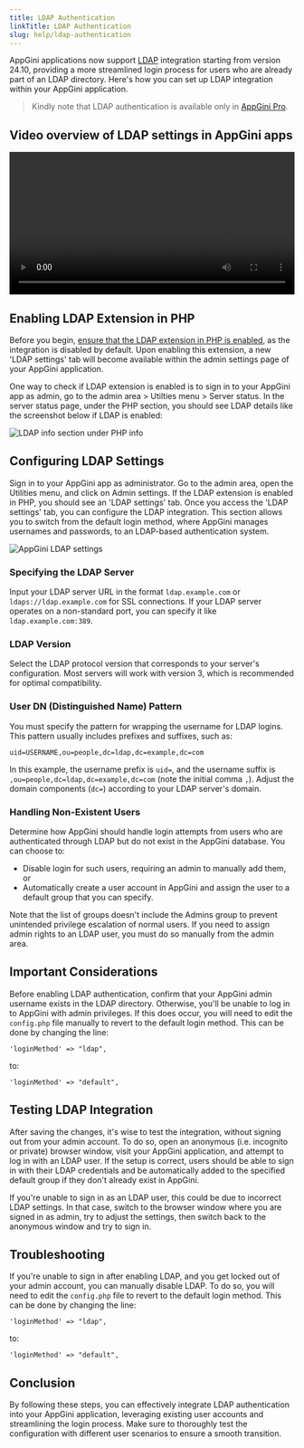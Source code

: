 ```yaml
---
title: LDAP Authentication
linkTitle: LDAP Authentication
slug: help/ldap-authentication
---
```


AppGini applications now support [LDAP](https://en.wikipedia.org/wiki/Lightweight_Directory_Access_Protocol) integration starting from version 24.10, providing a more streamlined login process for users who are already part of an LDAP directory. Here's how you can set up LDAP integration within your AppGini application.

> Kindly note that LDAP authentication is available only in [AppGini Pro](/appgini/order).

## Video overview of LDAP settings in AppGini apps

<video width="100%" height="auto" controls="" allowfullscreen="">
<source src="https://cdn.bigprof.com/screencasts/ldap-login-in-appgini-applications.mp4" type="video/mp4">
Your browser does not support the video tag.
</video>

## Enabling LDAP Extension in PHP

Before you begin, [ensure that the LDAP extension in PHP is enabled](/appgini/help/enable-php-ldap-extension), as the integration is disabled by default. Upon enabling this extension, a new 'LDAP settings' tab will become available within the admin settings page of your AppGini application.

One way to check if LDAP extension is enabled is to sign in to your AppGini app as admin, go to the admin area > Utilties menu > Server status. In the server status page, under the PHP section, you should see LDAP details like the screenshot below if LDAP is enabled:

![LDAP info section under PHP info](https://cdn.bigprof.com/images/ldap-section-php-ini.png)

## Configuring LDAP Settings

Sign in to your AppGini app as administrator. Go to the admin area, open the Utilities menu, and click on Admin settings. If the LDAP extension is enabled in PHP, you should see an 'LDAP settings' tab. Once you access the 'LDAP settings' tab, you can configure the LDAP integration. This section allows you to switch from the default login method, where AppGini manages usernames and passwords, to an LDAP-based authentication system.

![AppGini LDAP settings](https://cdn.bigprof.com/images/ldap-settings.png)

### Specifying the LDAP Server

Input your LDAP server URL in the format `ldap.example.com` or `ldaps://ldap.example.com` for SSL connections. If your LDAP server operates on a non-standard port, you can specify it like `ldap.example.com:389`.

### LDAP Version

Select the LDAP protocol version that corresponds to your server's configuration. Most servers will work with version 3, which is recommended for optimal compatibility.

### User DN (Distinguished Name) Pattern

You must specify the pattern for wrapping the username for LDAP logins. This pattern usually includes prefixes and suffixes, such as:

```
uid=USERNAME,ou=people,dc=ldap,dc=example,dc=com
```

In this example, the username prefix is `uid=`, and the username suffix is `,ou=people,dc=ldap,dc=example,dc=com` (note the initial comma `,`). Adjust the domain components (`dc=`) according to your LDAP server's domain.

### Handling Non-Existent Users

Determine how AppGini should handle login attempts from users who are authenticated through LDAP but do not exist in the AppGini database. You can choose to:

*   Disable login for such users, requiring an admin to manually add them, or
*   Automatically create a user account in AppGini and assign the user to a default group that you can specify.

Note that the list of groups doesn't include the Admins group to prevent unintended privilege escalation of normal users. If you need to assign admin rights to an LDAP user, you must do so manually from the admin area.

## Important Considerations

Before enabling LDAP authentication, confirm that your AppGini admin username exists in the LDAP directory. Otherwise, you'll be unable to log in to AppGini with admin privileges. If this does occur, you will need to edit the `config.php` file manually to revert to the default login method. This can be done by changing the line:

```
'loginMethod' => "ldap",
```

to:

```
'loginMethod' => "default",
```

## Testing LDAP Integration

After saving the changes, it's wise to test the integration, without signing out from your admin account. To do so, open an anonymous (i.e. incognito or private) browser window, visit your AppGini application, and attempt to log in with an LDAP user. If the setup is correct, users should be able to sign in with their LDAP credentials and be automatically added to the specified default group if they don't already exist in AppGini.

If you're unable to sign in as an LDAP user, this could be due to incorrect LDAP settings. In that case, switch to the browser window where you are signed in as admin, try to adjust the settings, then switch back to the anonymous window and try to sign in.

## Troubleshooting

If you're unable to sign in after enabling LDAP, and you get locked out of your admin account, you can manually disable LDAP. To do so, you will need to edit the `config.php` file to revert to the default login method. This can be done by changing the line:


```
'loginMethod' => "ldap",
```

to:

```
'loginMethod' => "default",
```

## Conclusion

By following these steps, you can effectively integrate LDAP authentication into your AppGini application, leveraging existing user accounts and streamlining the login process. Make sure to thoroughly test the configuration with different user scenarios to ensure a smooth transition.